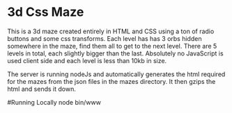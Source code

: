 # 3d Css Maze
This is a 3d maze created entirely in HTML and CSS using a ton of radio buttons and some css transforms. Each level has has 3 orbs hidden somewhere in the maze, find them all to get to the next level. There are 5 levels in total, each slightly bigger than the last. Absolutely no JavaScript is used client side and each level is less than 10kb in size.

The server is running nodeJs and automatically generates the html required for the mazes from the json files in the mazes directory. It then gzips the html and sends it down.

#Running Locally
node bin/www
